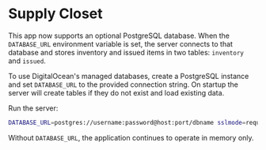 # Supply Closet

This app now supports an optional PostgreSQL database. When the `DATABASE_URL` environment
variable is set, the server connects to that database and stores inventory and issued
items in two tables: `inventory` and `issued`.

To use DigitalOcean's managed databases, create a PostgreSQL instance and set
`DATABASE_URL` to the provided connection string. On startup the server will
create tables if they do not exist and load existing data.

Run the server:

```bash
DATABASE_URL=postgres://username:password@host:port/dbname sslmode=require go run .
```

Without `DATABASE_URL`, the application continues to operate in memory only.
